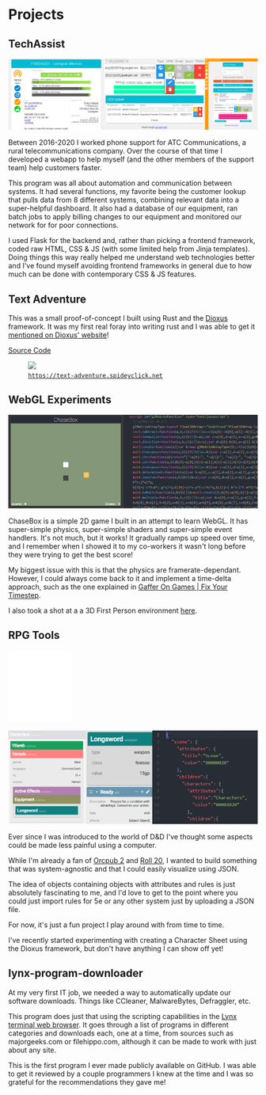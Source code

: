 <style>
@media only screen and (min-width: 768px) {
	figure[tabindex="0"] img {
		cursor: pointer;
	}
	figure[tabindex="0"]:focus {
		overflow: visible;
	}
	figure[tabindex="0"]:focus img {
		max-width: 90vw;
		max-height: 90vh;
		position: fixed;
		left: 5vw;
		top: 5vh;
	}
}
</style>
# Projects

## TechAssist

![[TechAssist Demo](https://youtu.be/lA1jKo--nU8)](img/techassist.png)

Between 2016-2020 I worked phone support for ATC Communications, a rural telecommunications company. Over the course of that time I developed a webapp to help myself (and the other members of the support team) help customers faster.

This program was all about automation and communication between systems. It had several functions, my favorite being the customer lookup that pulls data from 8 different systems, combining relevant data into a super-helpful dashboard. It also had a database of our equipment, ran batch jobs to apply billing changes to our equipment and monitored our network for for poor connections.

I used Flask for the backend and, rather than picking a frontend framework, coded raw HTML, CSS & JS (with some limited help from Jinja templates). Doing things this way really helped me understand web technologies better and I've found myself avoiding frontend frameworks in general due to how much can be done with contemporary CSS & JS features.

[](img/ChaseBox.html)

## Text Adventure

This was a small proof-of-concept I built using Rust and the [Dioxus](https://dioxuslabs.com/) framework. It was my first real foray into writing rust and I was able to get it [mentioned on Dioxus' website](https://dioxuslabs.com/awesome)!

[Source Code](https://github.com/spideyclick/dioxus-text-adventure)

<figure tabindex=0>
	<picture>
	  <!-- User prefers light mode: -->
	  <source srcset="img/text-adventure-light.png" media="(prefers-color-scheme: light)"/>
	  <!-- User prefers dark mode: -->
	  <source srcset="img/text-adventure-dark.png"  media="(prefers-color-scheme: dark)"/>
	  <!-- User has no color preference: -->
	  <img src="light.png"/>
	</picture>
	<figcaption aria-hidden="true"><a href="https://text-adventure.spideyclick.net"><code>https://text-adventure.spideyclick.net</code></a></figcaption>
</figure>

<!-- TODO -->

<!-- ## Character Sheet -->

## WebGL Experiments

![[ChaseBox](static/ChaseBox.html)](img/chasebox.png)

ChaseBox is a simple 2D game I built in an attempt to learn WebGL. It has super-simple physics, super-simple shaders and super-simple event handlers. It's not much, but it works! It gradually ramps up speed over time, and I remember when I showed it to my co-workers it wasn't long before they were trying to get the best score!

My biggest issue with this is that the physics are framerate-dependant. However, I could always come back to it and implement a time-delta approach, such as the one explained in [Gaffer On Games | Fix Your Timestep](https://web.archive.org/web/20190403012130/https://gafferongames.com/post/fix_your_timestep/).

I also took a shot at a a 3D First Person environment [here](static/3D.html).

## RPG Tools

![](img/flask.svg)

![Tabletop RPG Runner](img/trpg.png)

Ever since I was introduced to the world of D&D I've thought some aspects could be made less painful using a computer.

While I'm already a fan of [Orcpub 2](https://orcpub2.com/) and [Roll 20](https://roll20.net/), I wanted to build something that was system-agnostic and that I could easily visualize using JSON.

The idea of objects containing objects with attributes and rules is just absolutely fascinating to me, and I'd love to get to the point where you could just import rules for 5e or any other system just by uploading a JSON file.

For now, it's just a fun project I play around with from time to time.

I've recently started experimenting with creating a Character Sheet using the Dioxus framework, but don't have anything I can show off yet!

[](https://github.com/spideyclick/Lynx-Program-Downloader)


## lynx-program-downloader

At my very first IT job, we needed a way to automatically update our software downloads. Things like CCleaner, MalwareBytes, Defraggler, etc.

This program does just that using the scripting capabilities in the
[Lynx terminal web browser](http://lynx.browser.org/).
It goes through a list of programs in different categories and downloads
each, one at a time, from sources such as majorgeeks.com or
filehippo.com, although it can be made to work with just about any site.

This is the first program I ever made publicly available on GitHub. I was able to get it reviewed by a couple programmers I knew at the time and I was so grateful for the recommendations they gave me!

